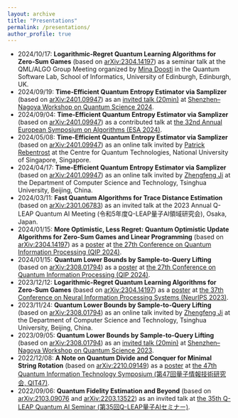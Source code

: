 ```yaml
---
layout: archive
title: "Presentations"
permalink: /presentations/
author_profile: true
---
```


* 2024/10/17: **Logarithmic-Regret Quantum Learning Algorithms for Zero-Sum Games** (based on [arXiv:2304.14197](https://arxiv.org/abs/2304.14197)) as a seminar talk at the QML/ALGO Group Meeting organized by [Mina Doosti](https://scholar.google.it/citations?user=Ll_7ZDgAAAAJ&hl=en) in the Quantum Software Lab, School of Informatics, University of Edinburgh, Edinburgh, UK. 
* 2024/09/19: **Time-Efficient Quantum Entropy Estimator via Samplizer** (based on [arXiv:2401.09947](https://arxiv.org/abs/2401.09947)) as an [invited talk (20min)](https://youtu.be/qkQKNsZk4LQ?t=2805) at [Shenzhen–Nagoya Workshop on Quantum Science 2024](https://shenzhen-nagoya.github.io/2024/).
* 2024/09/04: **Time-Efficient Quantum Entropy Estimator via Samplizer** (based on [arXiv:2401.09947](https://arxiv.org/abs/2401.09947)) as a contributed talk at [the 32nd Annual European Symposium on Algorithms (ESA 2024)](https://algo-conference.org/2024/esa/).
* 2024/05/08: **Time-Efficient Quantum Entropy Estimator via Samplizer** (based on [arXiv:2401.09947](https://arxiv.org/abs/2401.09947)) as an online talk invited by [Patrick Rebentrost](https://scholar.google.com/citations?user=XWHSBmUAAAAJ&hl=en) at the Centre for Quantum Technologies, National University of Singapore, Singapore. 
* 2024/04/17: **Time-Efficient Quantum Entropy Estimator via Samplizer** (based on [arXiv:2401.09947](https://arxiv.org/abs/2401.09947)) as an online talk invited by [Zhengfeng Ji](https://scholar.google.com/citations?user=2uXdu7AAAAAJ&hl=en) at the Department of Computer Science and Technology, Tsinghua University, Beijing, China. 
* 2024/03/11: **Fast Quantum Algorithms for Trace Distance Estimation** (based on [arXiv:2301.06783](https://arxiv.org/abs/2301.06783)) as an invited talk at the 2023 Annual Q-LEAP Quantum AI Meeting (令和5年度Q-LEAP量子AI領域研究会), Osaka, Japan.
* 2024/01/15: **More Optimistic, Less Regret: Quantum Optimistic Update Algorithms for Zero-Sum Games and Linear Programming** (based on [arXiv:2304.14197](https://arxiv.org/abs/2304.14197)) as a [poster](https://qip2024.tw/site/mypage.aspx?pid=263&lang=en&sid=1522) at [the 27th Conference on Quantum Information Processing (QIP 2024)](https://qip2024.tw/site/page.aspx?pid=901&sid=1522&lang=en).
* 2024/01/15: **Quantum Lower Bounds by Sample-to-Query Lifting** (based on [arXiv:2308.01794](https://arxiv.org/abs/2308.01794)) as a [poster](https://qip2024.tw/site/mypage.aspx?pid=263&lang=en&sid=1522) at [the 27th Conference on Quantum Information Processing (QIP 2024)](https://qip2024.tw/site/page.aspx?pid=901&sid=1522&lang=en).
* 2023/12/12: **Logarithmic-Regret Quantum Learning Algorithms for Zero-Sum Games** (based on [arXiv:2304.14197](https://arxiv.org/abs/2304.14197)) as a [poster](https://nips.cc/virtual/2023/poster/72771) at [the 37th Conference on Neural Information Processing Systems (NeurIPS 2023)](https://neurips.cc/Conferences/2023).
* 2023/11/24: **Quantum Lower Bounds by Sample-to-Query Lifting** (based on [arXiv:2308.01794](https://arxiv.org/abs/2308.01794)) as an online talk invited by [Zhengfeng Ji](https://scholar.google.com/citations?user=2uXdu7AAAAAJ&hl=en) at the Department of Computer Science and Technology, Tsinghua University, Beijing, China. 
* 2023/09/05: **Quantum Lower Bounds by Sample-to-Query Lifting** (based on [arXiv:2308.01794](https://arxiv.org/abs/2308.01794)) as an [invited talk (20min)](https://youtu.be/RebEfLFH69I?t=3015) at [Shenzhen–Nagoya Workshop on Quantum Science 2023](https://shenzhen-nagoya.github.io/2023/).
* 2022/12/08: **A Note on Quantum Divide and Conquer for Minimal String Rotation** (based on [arXiv:2210.09149](https://arxiv.org/abs/2210.09149)) as a [poster](https://ken.ieice.org/ken/paper/20221208DCpl/eng/) at [the 47th Quantum Information Technology Symposium (第47回量子情報技術研究会, QIT47)](https://www.ieice.org/es/qit/qit47/index_e.html).
* 2022/09/06: **Quantum Fidelity Estimation and Beyond** (based on [arXiv:2103.09076](https://arxiv.org/abs/2103.09076) and [arXiv:2203.13522](https://arxiv.org/abs/2203.13522)) as an invited talk at [the 35th Q-LEAP Quantum AI Seminar (第35回Q-LEAP量子AIセミナー)](https://qleap-qai.jp/seminar/post-2176822.html).
